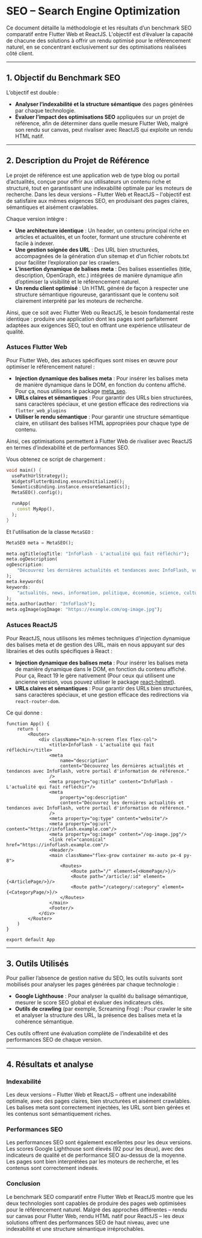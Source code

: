 # SEO – Search Engine Optimization

Ce document détaille la méthodologie et les résultats d’un benchmark SEO comparatif entre Flutter Web et ReactJS. L'objectif est d’évaluer la capacité de chacune des solutions à offrir un rendu optimisé pour le référencement naturel, en se concentrant exclusivement sur des optimisations réalisées côté client.

---

## 1. Objectif du Benchmark SEO

L’objectif est double :
- **Analyser l’indexabilité et la structure sémantique** des pages générées par chaque technologie.
- **Évaluer l’impact des optimisations SEO** appliquées sur un projet de référence, afin de déterminer dans quelle mesure Flutter Web, malgré son rendu sur canvas, peut rivaliser avec ReactJS qui exploite un rendu HTML natif.

---

## 2. Description du Projet de Référence

Le projet de référence est une application web de type blog ou portail d’actualités, conçue pour offrir aux utilisateurs un contenu riche et structuré, tout en garantissant une indexabilité optimale par les moteurs de recherche. Dans les deux versions – Flutter Web et ReactJS – l'objectif est de satisfaire aux mêmes exigences SEO, en produisant des pages claires, sémantiques et aisément crawlables.

Chaque version intègre :
- **Une architecture identique** : Un header, un contenu principal riche en articles et actualités, et un footer, formant une structure cohérente et facile à indexer.
- **Une gestion soignée des URL** : Des URL bien structurées, accompagnées de la génération d’un sitemap et d’un fichier robots.txt pour faciliter l’exploration par les crawlers.
- **L’insertion dynamique de balises meta** : Des balises essentielles (title, description, OpenGraph, etc.) intégrées de manière dynamique afin d’optimiser la visibilité et le référencement naturel.
- **Un rendu client optimisé** : Un HTML généré de façon à respecter une structure sémantique rigoureuse, garantissant que le contenu soit clairement interprété par les moteurs de recherche.

Ainsi, que ce soit avec Flutter Web ou ReactJS, le besoin fondamental reste identique : produire une application dont les pages sont parfaitement adaptées aux exigences SEO, tout en offrant une expérience utilisateur de qualité.

### Astuces Flutter Web

Pour Flutter Web, des astuces spécifiques sont mises en œuvre pour optimiser le référencement naturel :
- **Injection dynamique des balises meta** : Pour insérer les balises meta de manière dynamique dans le DOM, en fonction du contenu affiché. Pour ça, nous utilisons le package [meta_seo](https://pub.dev/packages/meta_seo).
- **URLs claires et sémantiques** : Pour garantir des URLs bien structurées, sans caractères spéciaux, et une gestion efficace des redirections via `flutter_web_plugins`
- **Utiliser le rendu sémantique** : Pour garantir une structure sémantique claire, en utilisant des balises HTML appropriées pour chaque type de contenu.

Ainsi, ces optimisations permettent à Flutter Web de rivaliser avec ReactJS en termes d’indexabilité et de performances SEO.

Vous obtenez ce script de chargement :
```dart
void main() {
  usePathUrlStrategy();
  WidgetsFlutterBinding.ensureInitialized();
  SemanticsBinding.instance.ensureSemantics();
  MetaSEO().config();

  runApp(
    const MyApp(),
  );
}
```

Et l'utilisation de la classe `MetaSEO` :
```dart
MetaSEO meta = MetaSEO();

meta.ogTitle(ogTitle: "InfoFlash - L'actualité qui fait réfléchir");
meta.ogDescription(
ogDescription:
    "Découvrez les dernières actualités et tendances avec InfoFlash, votre portail d'information de référence.",
);
meta.keywords(
keywords:
    "actualités, news, information, politique, économie, science, culture, sport",
);
meta.author(author: "InfoFlash");
meta.ogImage(ogImage: "https://example.com/og-image.jpg");
```

### Astuces ReactJS

Pour ReactJS, nous utilisons les mêmes techniques d’injection dynamique des balises meta et de gestion des URL, mais en nous appuyant sur des librairies et des outils spécifiques à React :
- **Injection dynamique des balises meta** : Pour insérer les balises meta de manière dynamique dans le DOM, en fonction du contenu affiché. Pour ça, React 19 le gère nativement (Pour ceux qui utilisent une ancienne version, vous pouvez utiliser le package [react-helmet](https://www.npmjs.com/package/react-helmet)).
- **URLs claires et sémantiques** : Pour garantir des URLs bien structurées, sans caractères spéciaux, et une gestion efficace des redirections via `react-router-dom`.

Ce qui donne :
```tsx
function App() {
    return (
        <Router>
            <div className="min-h-screen flex flex-col">
                <title>InfoFlash - L'actualité qui fait réfléchir</title>
                <meta
                    name="description"
                    content="Découvrez les dernières actualités et tendances avec InfoFlash, votre portail d'information de référence."
                />
                <meta property="og:title" content="InfoFlash - L'actualité qui fait réfléchir"/>
                <meta
                    property="og:description"
                    content="Découvrez les dernières actualités et tendances avec InfoFlash, votre portail d'information de référence."
                />
                <meta property="og:type" content="website"/>
                <meta property="og:url" content="https://infoflash.example.com"/>
                <meta property="og:image" content="/og-image.jpg"/>
                <link rel="canonical" href="https://infoflash.example.com"/>
                <Header/>
                <main className="flex-grow container mx-auto px-4 py-8">
                    <Routes>
                        <Route path="/" element={<HomePage/>}/>
                        <Route path="/article/:id" element={<ArticlePage/>}/>
                        <Route path="/category/:category" element={<CategoryPage/>}/>
                    </Routes>
                </main>
                <Footer/>
            </div>
        </Router>
    )
}

export default App
```

---

## 3. Outils Utilisés

Pour pallier l’absence de gestion native du SEO, les outils suivants sont mobilisés pour analyser les pages générées par chaque technologie :

- **Google Lighthouse** : Pour analyser la qualité du balisage sémantique, mesurer le score SEO global et évaluer des indicateurs clés.
- **Outils de crawling** (par exemple, Screaming Frog) : Pour crawler le site et analyser la structure des URL, la présence des balises meta et la cohérence sémantique.

Ces outils offrent une évaluation complète de l’indexabilité et des performances SEO de chaque version.

---

## 4. Résultats et analyse

### Indexabilité

Les deux versions – Flutter Web et ReactJS – offrent une indexabilité optimale, avec des pages claires, bien structurées et aisément crawlables. Les balises meta sont correctement injectées, les URL sont bien gérées et les contenus sont sémantiquement riches.

### Performances SEO

Les performances SEO sont également excellentes pour les deux versions. Les scores Google Lighthouse sont élevés (92 pour les deux), avec des indicateurs de qualité et de performance SEO au-dessus de la moyenne. Les pages sont bien interprétées par les moteurs de recherche, et les contenus sont correctement indexés.

### Conclusion

Le benchmark SEO comparatif entre Flutter Web et ReactJS montre que les deux technologies sont capables de produire des pages web optimisées pour le référencement naturel. Malgré des approches différentes – rendu sur canvas pour Flutter Web, rendu HTML natif pour ReactJS – les deux solutions offrent des performances SEO de haut niveau, avec une indexabilité et une structure sémantique irréprochables.
